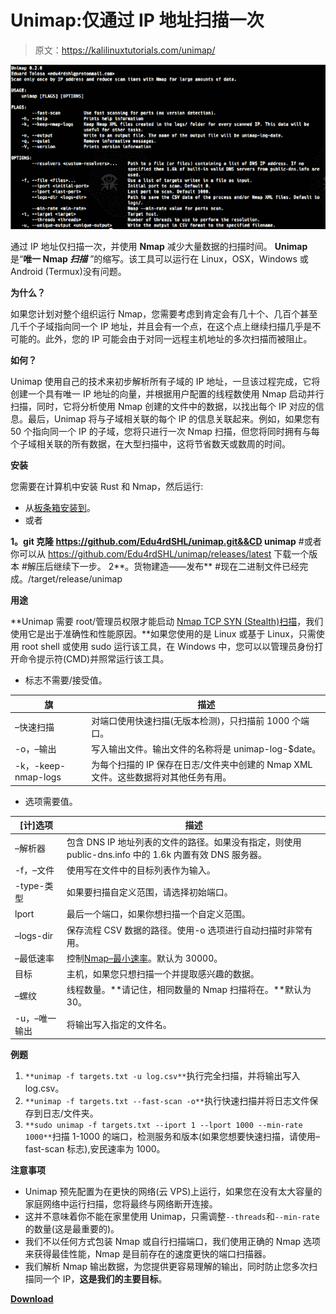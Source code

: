 # Unimap:仅通过 IP 地址扫描一次

> 原文：<https://kalilinuxtutorials.com/unimap/>

[![Unimap : Scan Only Once By IP Address](img/f1544af89c118d4bbebf30e26b70df52.png "Unimap : Scan Only Once By IP Address")](https://1.bp.blogspot.com/-SaBOz6WAj7o/X2r2lQcHxoI/AAAAAAAAHm4/MyXClvWsCtc6uzmRlpwhuvaxD6X-4evBgCLcBGAsYHQ/s728/unimap%25281%2529.png)

通过 IP 地址仅扫描一次，并使用 **Nmap** 减少大量数据的扫描时间。 **Unimap** 是“**唯一 Nmap *扫描*** ”的缩写。该工具可以运行在 Linux，OSX，Windows 或 Android (Termux)没有问题。

**为什么？**

如果您计划对整个组织运行 Nmap，您需要考虑到肯定会有几十个、几百个甚至几千个子域指向同一个 IP 地址，并且会有一个点，在这个点上继续扫描几乎是不可能的。此外，您的 IP 可能会由于对同一远程主机地址的多次扫描而被阻止。

**如何？**

Unimap 使用自己的技术来初步解析所有子域的 IP 地址，一旦该过程完成，它将创建一个具有唯一 IP 地址的向量，并根据用户配置的线程数使用 Nmap 启动并行扫描，同时，它将分析使用 Nmap 创建的文件中的数据，以找出每个 IP 对应的信息。最后，Unimap 将与子域相关联的每个 IP 的信息关联起来。例如，如果您有 50 个指向同一个 IP 的子域，您将只进行一次 Nmap 扫描，但您将同时拥有与每个子域相关联的所有数据，在大型扫描中，这将节省数天或数周的时间。

**安装**

您需要在计算机中安装 Rust 和 Nmap，然后运行:

*   从[板条箱安装到](https://crates.io)。
*   或者

**1。git 克隆 https://github.com/Edu4rdSHL/unimap.git&&CD unimap**
#或者你可以从 https://github.com/Edu4rdSHL/unimap/releases/latest 下载一个版本
#解压后继续下一步。
2**。货物建造——发布**
#现在二进制文件已经完成。/target/release/unimap

**用途**

**Unimap 需要 root/管理员权限才能启动 [Nmap TCP SYN (Stealth)扫描](https://nmap.org/book/synscan.html)，我们使用它是出于准确性和性能原因。**如果您使用的是 Linux 或基于 Linux，只需使用 root shell 或使用 sudo 运行该工具，在 Windows 中，您可以以管理员身份打开命令提示符(CMD)并照常运行该工具。

*   标志不需要/接受值。

| 旗 | 描述 |
| --- | --- |
| –快速扫描 | 对端口使用快速扫描(无版本检测)，只扫描前 1000 个端口。 |
| -o，–输出 | 写入输出文件。输出文件的名称将是 unimap-log-$date。 |
| -k，-keep-nmap-logs | 为每个扫描的 IP 保存在日志/文件夹中创建的 Nmap XML 文件。这些数据将对其他任务有用。 |

*   选项需要值。

| [计]选项 | 描述 |
| --- | --- |
| –解析器 | 包含 DNS IP 地址列表的文件的路径。如果没有指定，则使用 public-dns.info 中的 1.6k 内置有效 DNS 服务器。 |
| -f，–文件 | 使用写在文件中的目标列表作为输入。 |
| -type-类型 | 如果要扫描自定义范围，请选择初始端口。 |
| lport | 最后一个端口，如果你想扫描一个自定义范围。 |
| –logs-dir | 保存流程 CSV 数据的路径。使用-o 选项进行自动扫描时非常有用。 |
| –最低速率 | 控制[Nmap–最小速率](https://nmap.org/book/man-performance.html)。默认为 30000。 |
| 目标 | 主机，如果您只想扫描一个并提取感兴趣的数据。 |
| –螺纹 | 线程数量。**请记住，相同数量的 Nmap 扫描将在。**默认为 30。 |
| -u，–唯一输出 | 将输出写入指定的文件名。 |

**例题**

1.  `**unimap -f targets.txt -u log.csv**`执行完全扫描，并将输出写入 log.csv。
2.  `**unimap -f targets.txt --fast-scan -o**`执行快速扫描并将日志文件保存到日志/文件夹。
3.  `**sudo unimap -f targets.txt --iport 1 --lport 1000 --min-rate 1000**`扫描 1-1000 的端口，检测服务和版本(如果您想要快速扫描，请使用–fast-scan 标志),安民速率为 1000。

**注意事项**

*   Unimap 预先配置为在更快的网络(云 VPS)上运行，如果您在没有太大容量的家庭网络中运行扫描，您将最终与网络断开连接。
*   这并不意味着你不能在家里使用 Unimap，只需调整`--threads`和`--min-rate`的数量(这是最重要的)。
*   我们不以任何方式包装 Nmap 或自行扫描端口，我们使用正确的 Nmap 选项来获得最佳性能，Nmap 是目前存在的速度更快的端口扫描器。
*   我们解析 Nmap 输出数据，为您提供更容易理解的输出，同时防止您多次扫描同一个 IP，**这是我们的主要目标**。

[**Download**](https://github.com/Edu4rdSHL/unimap)